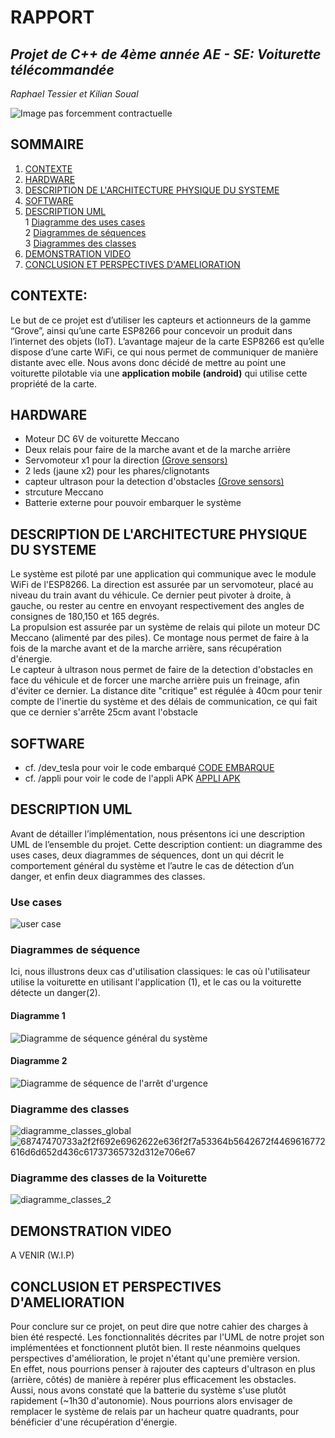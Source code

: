 # RAPPORT
## _Projet de C++ de 4ème année AE - SE: Voiturette télécommandée_  

_Raphael Tessier et Kilian Soual_   

![Image pas forcemment contractuelle](https://i.ibb.co/GcdSxjs/20230510-180536.jpg)  

## SOMMAIRE  
   
1. [CONTEXTE](https://github.com/kiso6/projet_cpp_4AESE#description)    
2. [HARDWARE](https://github.com/kiso6/projet_cpp_4AESE#hardware)  
3. [DESCRIPTION DE L'ARCHITECTURE PHYSIQUE DU SYSTEME](https://github.com/kiso6/projet_cpp_4AESE#description-de-larchitecture-physique-du-systeme)  
4. [SOFTWARE](https://github.com/kiso6/projet_cpp_4AESE#software)       
5. [DESCRIPTION UML](https://github.com/kiso6/projet_cpp_4AESE#description-uml)    
  1 [Diagramme des uses cases](https://github.com/kiso6/projet_cpp_4AESE#use-cases)    
  2 [Diagrammes de séquences](https://github.com/kiso6/projet_cpp_4AESE#diagrammes-de-s%C3%A9quence)    
  3 [Diagrammes des classes](https://github.com/kiso6/projet_cpp_4AESE#diagramme-des-classes)   
7. [DEMONSTRATION VIDEO](https://github.com/kiso6/projet_cpp_4AESE#demonstration-video)  
8. [CONCLUSION ET PERSPECTIVES D'AMELIORATION](https://github.com/kiso6/projet_cpp_4AESE#conclusion-et-perspectives-damelioration)     
 
  
## CONTEXTE:  
Le but de ce projet est d’utiliser les capteurs et actionneurs de la gamme “Grove”, ainsi qu’une carte ESP8266 pour concevoir un produit dans l’internet des objets (IoT).
L’avantage majeur de la carte ESP8266 est qu’elle dispose d’une carte WiFi, ce qui nous permet de communiquer de manière distante avec elle.
Nous avons donc décidé de mettre au point une voiturette pilotable via une **application mobile (android)** qui utilise cette propriété de la carte. 

## HARDWARE    
  - Moteur DC 6V de voiturette Meccano  
  - Deux relais pour faire de la marche avant et de la marche arrière
  - Servomoteur x1 pour la direction [(Grove sensors)](https://www.seeedstudio.com/ "Grove Actuators/Sensors")
  - 2 leds (jaune x2) pour les phares/clignotants 
  - capteur ultrason pour la detection d'obstacles [(Grove sensors)](https://www.seeedstudio.com/ "Grove Actuators/Sensors")
  - strcuture Meccano  
  - Batterie externe pour pouvoir embarquer le système  

## DESCRIPTION DE L'ARCHITECTURE PHYSIQUE DU SYSTEME
Le système est piloté par une application qui communique avec le module WiFi de l'ESP8266. La direction est assurée par un servomoteur, placé au niveau du train avant du véhicule. Ce dernier peut pivoter à droite, à gauche, ou rester au centre en envoyant respectivement des angles de consignes de 180,150 et 165 degrés.  
La propulsion est assurée par un système de relais qui pilote un moteur DC Meccano (alimenté par des piles). Ce montage nous permet de faire à la fois de la marche avant et de la marche arrière, sans récupération d'énergie.  
Le capteur à ultrason nous permet de faire de la detection d'obstacles en face du véhicule et de forcer une marche arrière puis un freinage, afin d'éviter ce dernier. La distance dite "critique" est régulée à 40cm pour tenir compte de l'inertie du système et des délais de communication, ce qui fait que ce dernier s'arrête 25cm avant l'obstacle
  
## SOFTWARE
  - cf. /dev_tesla pour voir le code embarqué [CODE EMBARQUE](https://github.com/kiso6/projet_cpp_4AESE/tree/main/dev_tesla)
  - cf. /appli pour voir le code de l'appli APK [APPLI APK](https://github.com/kiso6/projet_cpp_4AESE/tree/main/appli)
  
## DESCRIPTION UML  
Avant de détailler l’implémentation, nous présentons ici une description UML de l’ensemble du projet. 
Cette description contient: un diagramme des uses cases, deux diagrammes de séquences, dont un qui décrit le comportement général du système et l’autre le cas de détection d’un danger, et enfin deux diagrammes des classes.  

### Use cases
![user case](https://user-images.githubusercontent.com/128903240/235663121-4138d28a-abcd-4ec0-8b22-39a8af73595d.png)  
### Diagrammes de séquence  
Ici, nous illustrons deux cas d'utilisation classiques: le cas où l'utilisateur utilise la voiturette en utilisant l'application (1), et le cas ou la voiturette détecte un danger(2).  
#### Diagramme 1  
![Diagramme de séquence général du système](https://i.ibb.co/HpJw1q8/s-quence-g-n-ral.png)  
#### Diagramme 2  
![Diagramme de séquence de l'arrêt d'urgence](https://i.ibb.co/gwf9wZx/Untitled.png)  
### Diagramme des classes
![diagramme_classes_global](https://i.ibb.co/zS6KVBg/Diagramme-Classes-1.png) ![68747470733a2f2f692e6962622e636f2f7a53364b5642672f4469616772616d6d652d436c61737365732d312e706e67](https://github.com/kiso6/projet_cpp_4AESE/assets/128903240/20d7cd12-7fdf-4659-8e77-02a277747744)

### Diagramme des classes de la Voiturette  
![diagramme_classes_2](https://i.ibb.co/7nhsNNj/Diagramme-Classes-2.png)  

## DEMONSTRATION VIDEO  
A VENIR (W.I.P)  

## CONCLUSION ET PERSPECTIVES D'AMELIORATION  
Pour conclure sur ce projet, on peut dire que notre cahier des charges à bien été respecté. Les fonctionnalités décrites par l'UML de notre projet son implémentées et fonctionnent plutôt bien. Il reste néanmoins quelques perspectives d'amélioration, le projet n'étant qu'une première version.   
En effet, nous pourrions penser à rajouter des capteurs d'ultrason en plus (arrière, côtés) de manière à repérer plus efficacement les obstacles.   
Aussi, nous avons constaté que la batterie du système s'use plutôt rapidement (~1h30 d'autonomie).  Nous pourrions alors envisager de remplacer le système de relais par un hacheur quatre quadrants, pour bénéficier d'une récupération d'énergie.

